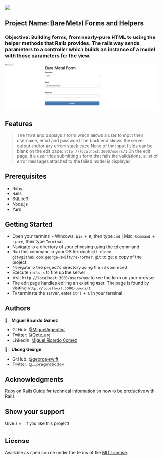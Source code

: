 ![](https://img.shields.io/badge/Microverse-blueviolet)

## Project Name: Bare Metal Forms and Helpers

### Objective: Building forms, from nearly-pure HTML to using the helper methods that Rails provides. The rails way sends parameters to a controller which builds an instance of a model with those parameters for the view. 

![screenshot](./app/assets/images/screenshot.png)

## Features

> The front end displays a form which allows a user to input their username, email and password
> The back end shows the server output and/or any errors stack trace
> None of the input fields can be blank on the edit page: `http://localhost:3000/users/1`
> On the edit page, if a user tries submitting a form that fails the validations, a list of error messages attached to the failed model is displayed

## Prerequisites
- Ruby
- Rails
- SQLite3
- Node.js
- Yarn

## Getting Started
- Open your terminal - Windows: `Win + R`, then type `cmd` | Mac: `Command + space`, then type `Terminal`
- Navigate to a directory of your choosing using the `cd` command
- Run this command in your OS terminal: `git clone git@github.com:george-swift/re-former.git` to get a copy of the project.
- Navigate to the project's directory using the `cd` command
- Execute `rails s` to fire up the server
- Visit `http://localhost:3000/users/new` to see the form on your browser
- The edit page handles editing an existing user. The page is found by visiting `http://localhost:3000/users/1`
- To terminate the server, enter `Ctrl + C` in your terminal

## Authors

👤  &nbsp; **Miguel Ricardo Gomez**
- GitHub: [@MiguelArgentina](https://github.com/MiguelArgentina)
- Twitter: [@Qete_arg](https://twitter.com/Qete_arg)
- LinkedIn: [Miguel Ricardo Gomez](https://www.linkedin.com/in/miguelricardogomez/)

👤 &nbsp; **Ubong George**
- GitHub: [@george-swift](https://github.com/george-swift)
- Twitter: [@\_\_pragmaticdev](https://twitter.com/__pragmaticdev)

## Acknowledgments

Ruby on Rails Guide for technical information on how to be productive with Rails

## Show your support

Give a :star:️ &nbsp; if you like this project!

## License

Available as open source under the terms of the [MIT License](https://opensource.org/licenses/MIT).